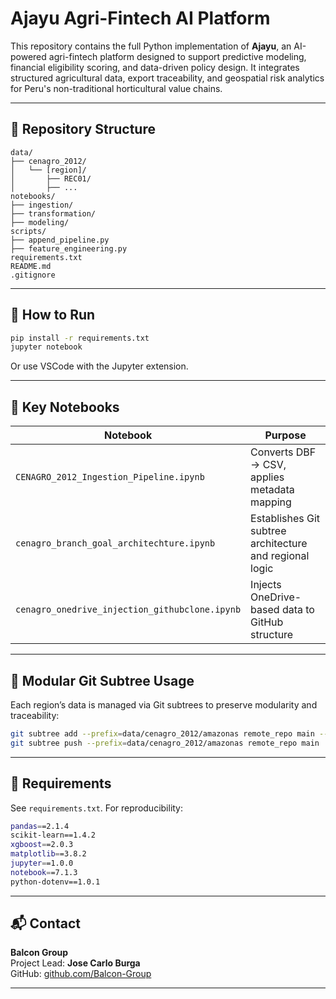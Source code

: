 # Ajayu Agri-Fintech AI Platform

This repository contains the full Python implementation of **Ajayu**, an AI-powered agri-fintech platform designed to support predictive modeling, financial eligibility scoring, and data-driven policy design. It integrates structured agricultural data, export traceability, and geospatial risk analytics for Peru's non-traditional horticultural value chains.

---

## 📁 Repository Structure

```
data/
├── cenagro_2012/
│   └── [region]/
│       ├── REC01/
│       ├── ...
notebooks/
├── ingestion/
├── transformation/
├── modeling/
scripts/
├── append_pipeline.py
├── feature_engineering.py
requirements.txt
README.md
.gitignore
```

---

## 🚀 How to Run

```bash
pip install -r requirements.txt
jupyter notebook
```

Or use VSCode with the Jupyter extension.

---

## 📌 Key Notebooks

| Notebook                                  | Purpose                                                  |
|-------------------------------------------|-----------------------------------------------------------|
| `CENAGRO_2012_Ingestion_Pipeline.ipynb`   | Converts DBF → CSV, applies metadata mapping              |
| `cenagro_branch_goal_architechture.ipynb` | Establishes Git subtree architecture and regional logic   |
| `cenagro_onedrive_injection_githubclone.ipynb` | Injects OneDrive-based data to GitHub structure       |

---

## 🔀 Modular Git Subtree Usage

Each region’s data is managed via Git subtrees to preserve modularity and traceability:

```bash
git subtree add --prefix=data/cenagro_2012/amazonas remote_repo main --squash
git subtree push --prefix=data/cenagro_2012/amazonas remote_repo main
```

---

## 🧾 Requirements

See `requirements.txt`. For reproducibility:

```bash
pandas==2.1.4
scikit-learn==1.4.2
xgboost==2.0.3
matplotlib==3.8.2
jupyter==1.0.0
notebook==7.1.3
python-dotenv==1.0.1
```

---

## 📬 Contact

**Balcon Group**  
Project Lead: **Jose Carlo Burga**  
GitHub: [github.com/Balcon-Group](https://github.com/Balcon-Group)

---
